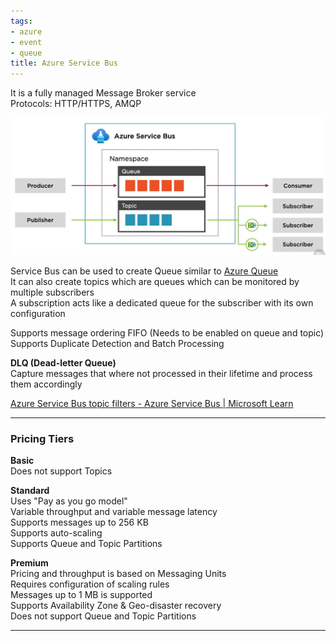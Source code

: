 ```yaml
---
tags:
- azure
- event
- queue
title: Azure Service Bus
---
```


It is a fully managed Message Broker service  
Protocols: HTTP/HTTPS, AMQP  

![Azure Service Bus|650](../images/azure-service-bus.png)

Service Bus can be used to create Queue similar to [Azure Queue](../azure-storage-services/azure-queue.md)  
It can also create topics which are queues which can be monitored by multiple subscribers  
A subscription acts like a dedicated queue for the subscriber with its own configuration  

Supports message ordering FIFO (Needs to be enabled on queue and topic)  
Supports Duplicate Detection and Batch Processing

**DLQ (Dead-letter Queue)**  
Capture messages that where not processed in their lifetime and process them accordingly

[Azure Service Bus topic filters - Azure Service Bus | Microsoft Learn](https://learn.microsoft.com/en-us/azure/service-bus-messaging/topic-filters)

---

### Pricing Tiers

**Basic**  
Does not support Topics

**Standard**  
Uses "Pay as you go model"  
Variable throughput and variable message latency  
Supports messages up to 256 KB  
Supports auto-scaling  
Supports Queue and Topic Partitions

**Premium**  
Pricing and throughput is based on Messaging Units  
Requires configuration of scaling rules  
Messages up to 1 MB is supported  
Supports Availability Zone & Geo-disaster recovery  
Does not support Queue and Topic Partitions

---